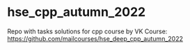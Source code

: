 # hse_cpp_autumn_2022
Repo with tasks solutions for cpp course by VK
Course: https://github.com/mailcourses/hse_deep_cpp_autumn_2022
